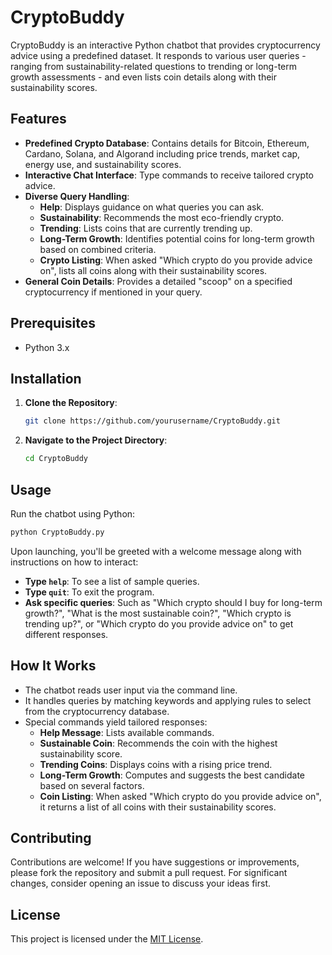 # CryptoBuddy

CryptoBuddy is an interactive Python chatbot that provides cryptocurrency advice using a predefined dataset. It responds to various user queries - ranging from sustainability-related questions to trending or long-term growth assessments - and even lists coin details along with their sustainability scores.

## Features

- **Predefined Crypto Database**: Contains details for Bitcoin, Ethereum, Cardano, Solana, and Algorand including price trends, market cap, energy use, and sustainability scores.
- **Interactive Chat Interface**: Type commands to receive tailored crypto advice.
- **Diverse Query Handling**:
  - **Help**: Displays guidance on what queries you can ask.
  - **Sustainability**: Recommends the most eco-friendly crypto.
  - **Trending**: Lists coins that are currently trending up.
  - **Long-Term Growth**: Identifies potential coins for long-term growth based on combined criteria.
  - **Crypto Listing**: When asked "Which crypto do you provide advice on", lists all coins along with their sustainability scores.
- **General Coin Details**: Provides a detailed "scoop" on a specified cryptocurrency if mentioned in your query.

## Prerequisites

- Python 3.x

## Installation

1. **Clone the Repository**:
    ```bash
    git clone https://github.com/yourusername/CryptoBuddy.git
    ```
2. **Navigate to the Project Directory**:
    ```bash
    cd CryptoBuddy
    ```

## Usage

Run the chatbot using Python:

```bash
python CryptoBuddy.py
```

Upon launching, you'll be greeted with a welcome message along with instructions on how to interact:

- **Type `help`**: To see a list of sample queries.
- **Type `quit`**: To exit the program.
- **Ask specific queries**: Such as "Which crypto should I buy for long-term growth?", "What is the most sustainable coin?", "Which crypto is trending up?", or "Which crypto do you provide advice on" to get different responses.

## How It Works

- The chatbot reads user input via the command line.
- It handles queries by matching keywords and applying rules to select from the cryptocurrency database.
- Special commands yield tailored responses:
  - **Help Message**: Lists available commands.
  - **Sustainable Coin**: Recommends the coin with the highest sustainability score.
  - **Trending Coins**: Displays coins with a rising price trend.
  - **Long-Term Growth**: Computes and suggests the best candidate based on several factors.
  - **Coin Listing**: When asked "Which crypto do you provide advice on", it returns a list of all coins with their sustainability scores.

## Contributing

Contributions are welcome! If you have suggestions or improvements, please fork the repository and submit a pull request. For significant changes, consider opening an issue to discuss your ideas first.

## License

This project is licensed under the [MIT License](LICENSE).
